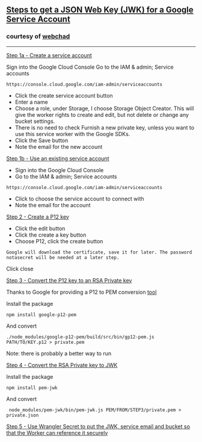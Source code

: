 **[Steps to get a JSON Web Key (JWK) for a Google Service Account](https://community.cloudflare.com/t/connecting-to-google-storage/32350)** 
---
### courtesy of [webchad](https://community.cloudflare.com/u/webchad/)
---
<u>Step 1a - Create a service account</u>

Sign into the Google Cloud Console
Go to the IAM & admin; Service accounts

```
https://console.cloud.google.com/iam-admin/serviceaccounts
```

- Click the create service account button
- Enter a name
- Choose a role, under Storage, I choose Storage Object Creator. This will give the worker rights to create and edit, but not delete or change any bucket settings.
- There is no need to check Furnish a new private key, unless you want to use this service worker with the Google SDKs.
- Click the Save button
- Note the email for the new account

<u>Step 1b - Use an existing service account</u>

- Sign into the Google Cloud Console
- Go to the IAM & admin; Service accounts

```
https://console.cloud.google.com/iam-admin/serviceaccounts
```

- Click to choose the service account to connect with
- Note the email for the account

<u>Step 2 - Create a P12 key</u>

- Click the edit button
- Click the create a key button
- Choose P12, click the create button

```
Google will download the certificate, save it for later. The password notasecret will be needed at a later step.
```

Click close

<u>Step 3 - Convert the P12 key to an RSA Private key</u>

Thanks to Google for providing a P12 to PEM conversion [tool](https://github.com/google/google-p12-pem)

Install the package

```
npm install google-p12-pem
```

And convert

```
./node_modules/google-p12-pem/build/src/bin/gp12-pem.js PATH/TO/KEY.p12 > private.pem
```

Note: there is probably a better way to run

<u>Step 4 - [Convert the RSA Private key to JWK](https://github.com/dannycoates/pem-jwk)</u>

Install the package

```
npm install pem-jwk
```

And convert

```
 node_modules/pem-jwk/bin/pem-jwk.js PEM/FROM/STEP3/private.pem > private.json
```
<u>[Step 5 - Use Wrangler Secret to put the JWK, service email and bucket so that the Worker can reference it securely](ttps://developers.cloudflare.com/workers/wrangler/commands/#secret) </u>